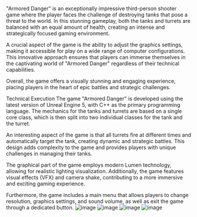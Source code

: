 "Armored Danger" is an exceptionally impressive third-person shooter game where the player faces the challenge of destroying tanks that pose a threat to the world. In this stunning gameplay, both the tanks and turrets are balanced with an equal amount of health, creating an intense and strategically focused gaming environment.

A crucial aspect of the game is the ability to adjust the graphics settings, making it accessible for play on a wide range of computer configurations. This innovative approach ensures that players can immerse themselves in the captivating world of "Armored Danger" regardless of their technical capabilities.

Overall, the game offers a visually stunning and engaging experience, placing players in the heart of epic battles and strategic challenges.

Technical Execution
The game "Armored Danger" is developed using the latest version of Unreal Engine 5, with C++ as the primary programming language. The mechanics for the tanks and turrets are based on a single core class, which is then split into two individual classes for the tank and the turret.

An interesting aspect of the game is that all turrets fire at different times and automatically target the tank, creating dynamic and strategic battles. This design adds complexity to the game and provides players with unique challenges in managing their tanks.

The graphical part of the game employs modern Lumen technology, allowing for realistic lighting visualization. Additionally, the game features visual effects (VFX) and camera shake, contributing to a more immersive and exciting gaming experience.

Furthermore, the game includes a main menu that allows players to change resolution, graphics settings, and sound volume, as well as exit the game through a dedicated button.
![image](https://github.com/AndreySharkov/ToonTanks/assets/126955942/df84ffe2-ef1f-4335-a08f-93c185821bf5)
![image](https://github.com/AndreySharkov/ToonTanks/assets/126955942/a838f1d8-fcb4-4791-83ca-676fa535dc07)
![image](https://github.com/AndreySharkov/ToonTanks/assets/126955942/879550f6-c298-4e5d-bb9b-2c676bdb503f)
![image](https://github.com/AndreySharkov/ToonTanks/assets/126955942/db7fb31b-aa8d-460b-b82c-96e2f80c61ea)


